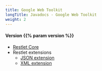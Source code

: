 ```yaml
---
title: Google Web Toolkit
longTitle: Javadocs - Google Web Toolkit
weight: 2
---
```


<h4>Version {{% param version %}}</h4>

<div class="javadocs-index">
  <ul>
    <li><a href="https://javadoc.io/doc/org.restlet.gwt/org.restlet.gwt/{{% param version %}}/">Restlet Core</a></li>
    <li>Restlet extensions
      <ul>
        <li><a href="https://javadoc.io/doc/org.restlet.gwt/org.restlet.gwt.ext.json/{{% param version %}}/">JSON extension</a></li>
        <li><a href="https://javadoc.io/doc/org.restlet.gwt/org.restlet.gwt.ext.xml/{{% param version %}}/">XML extension</a></li>
      </ul>
    </li>
  </ul>
</div>